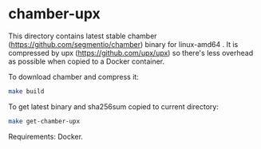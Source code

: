 # chamber-upx

This directory contains latest stable chamber (https://github.com/segmentio/chamber)
binary for linux-amd64 . It is compressed by upx (https://github.com/upx/upx) so
there's less overhead as possible when copied to a Docker container.

To download chamber and compress it:

```sh
make build
```

To get latest binary and sha256sum copied to current directory:

```sh
make get-chamber-upx
```

Requirements: Docker.
